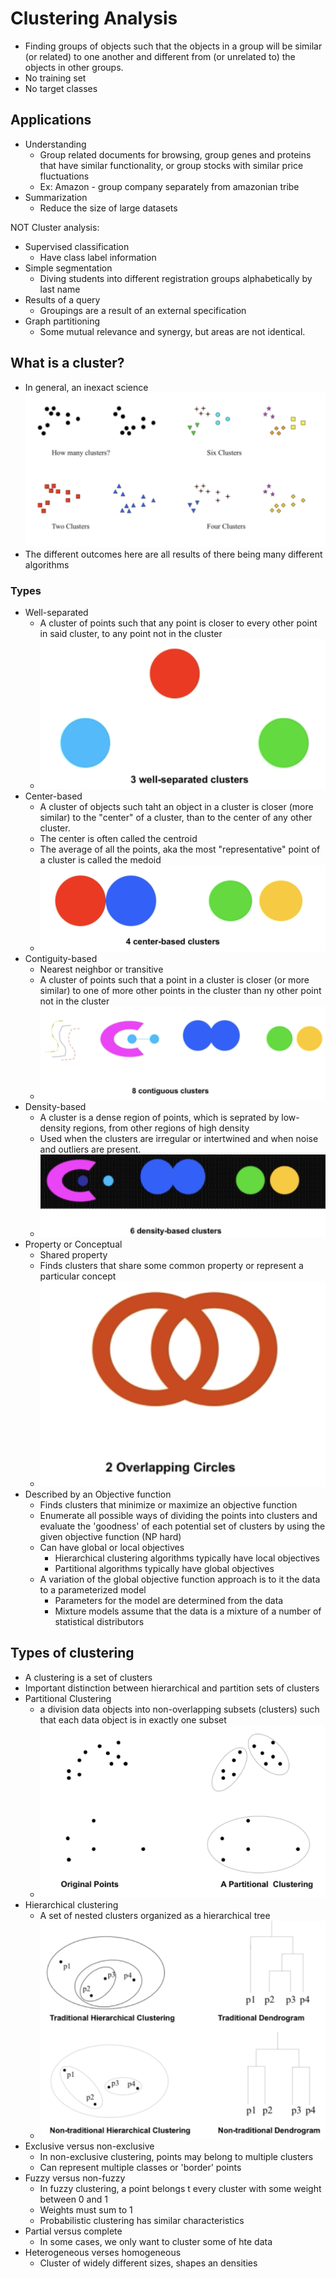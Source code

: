 # Clustering Analysis

- Finding groups of objects such that the objects in a group will be similar (or related) to one another and different from (or unrelated to) the objects in other groups.
- No training set
- No target classes

## Applications

- Understanding
  - Group related documents for browsing, group genes and proteins that have similar functionality, or group stocks with similar price fluctuations
  - Ex: Amazon - group company separately from amazonian tribe
- Summarization
  - Reduce the size of large datasets

NOT Cluster analysis:

- Supervised classification
  - Have class label information
- Simple segmentation
  - Diving students into different registration groups alphabetically by last name
- Results of a query
  - Groupings are a result of an external specification
- Graph partitioning
  - Some mutual relevance and synergy, but areas are not identical.

## What is a cluster?

- In general, an inexact science
![alt text](img/8/clusterExample.png)
- The different outcomes here are all results of there being many different algorithms

### Types

- Well-separated
  - A cluster of points such that any point is closer to every other point in said cluster, to any point not in the cluster
  - ![alt text](img/8/wellseperated.png)
- Center-based
  - A cluster of objects such taht an object in a cluster is closer (more similar) to the "center" of a cluster, than to the center of any other cluster.
  - The center is often called the centroid
  - The average of all the points, aka the most "representative" point of a cluster is called the medoid
  - ![alt text](img/8/centerbased.png)
- Contiguity-based
  - Nearest neighbor or transitive
  - A cluster of points such that a point in a cluster is closer (or more similar) to one of more other points in the cluster than ny other point not in the cluster
  - ![alt text](img/8/contiguousbased.png)
- Density-based
  - A cluster is a dense region of points, which is seprated by low-density regions, from other regions of high density
  - Used when the clusters are irregular or intertwined and when noise and outliers are present.
  - ![alt text](img/8/densitybased.png)
- Property or Conceptual
  - Shared property
  - Finds clusters that share some common property or represent a particular concept
  - ![alt text](img/8/conceptualbased.png)
- Described by an Objective function
  - Finds clusters that minimize or maximize an objective function
  - Enumerate all possible ways of dividing the points into clusters and evaluate the 'goodness' of each potential set of clusters by using the given objective function (NP hard)
  - Can have global or local objectives
    - Hierarchical clustering algorithms typically have local objectives
    - Partitional algorithms typically have global objectives
  - A variation of the global objective function approach is to it the data to a parameterized model
    - Parameters for the model are determined from the data
    - Mixture models assume that the data is a mixture of a number of statistical distributors

## Types of clustering

- A clustering is a set of clusters
- Important distinction between hierarchical and partition sets of clusters
- Partitional Clustering
  - a division data objects into non-overlapping subsets (clusters) such that each data object is in exactly one subset
  - ![alt text](img/8/partitionalex.png)
- Hierarchical clustering
  - A set of nested clusters organized as a hierarchical tree
  - ![alt text](img/8/hierarchicalex.png)
- Exclusive versus non-exclusive
  - In non-exclusive clustering, points may belong to multiple clusters
  - Can represent multiple classes or 'border' points
- Fuzzy versus non-fuzzy
  - In fuzzy clustering, a point belongs t every cluster with some weight between 0 and 1
  - Weights must sum to 1
  - Probabilistic clustering has similar characteristics
- Partial versus complete
  - In some cases, we only want to cluster some of hte data
- Heterogeneous verses homogeneous
  - Cluster of widely different sizes, shapes an densities
 